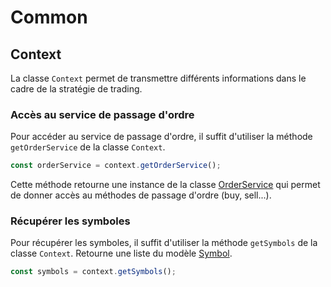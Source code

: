 # Common


## Context

La classe `Context` permet de transmettre différents informations dans le cadre de la stratégie de trading.


### Accès au service de passage d'ordre

Pour accéder au service de passage d'ordre, il suffit d'utiliser la méthode `getOrderService` de la classe `Context`.

```ts
const orderService = context.getOrderService();
```

Cette méthode retourne une instance de la classe [OrderService](./order.md#classe-orderservice) qui permet de donner accès au méthodes de passage d'ordre (buy, sell...). 

### Récupérer les symboles

Pour récupérer les symboles, il suffit d'utiliser la méthode `getSymbols` de la classe `Context`. Retourne une liste du modèle [Symbol](api/models.md#symbol).

```ts
const symbols = context.getSymbols();
```